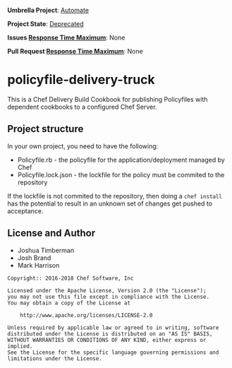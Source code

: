 **Umbrella Project**: [Automate](https://github.com/chef/chef-oss-practices/blob/master/projects/chef-automate.md)

**Project State**: [Deprecated](https://github.com/chef/chef-oss-practices/blob/master/repo-management/repo-states.md#deprecated)

**Issues [Response Time Maximum](https://github.com/chef/chef-oss-practices/blob/master/repo-management/repo-states.md)**: None

**Pull Request [Response Time Maximum](https://github.com/chef/chef-oss-practices/blob/master/repo-management/repo-states.md)**: None

# policyfile-delivery-truck

This is a Chef Delivery Build Cookbook for publishing Policyfiles with dependent cookbooks to a configured Chef Server.

## Project structure

In your own project, you need to have the following:

* Policyfile.rb - the policyfile for the application/deployment managed by Chef
* Policyfile.lock.json - the lockfile for the policy must be commited to the repository

If the lockfile is not commited to the repository, then doing a `chef install` has the potential to result in an unknown set of changes get pushed to acceptance.

## License and Author

- Joshua Timberman
- Josh Brand
- Mark Harrison

```text
Copyright:: 2016-2018 Chef Software, Inc

Licensed under the Apache License, Version 2.0 (the "License");
you may not use this file except in compliance with the License.
You may obtain a copy of the License at

    http://www.apache.org/licenses/LICENSE-2.0

Unless required by applicable law or agreed to in writing, software
distributed under the License is distributed on an "AS IS" BASIS,
WITHOUT WARRANTIES OR CONDITIONS OF ANY KIND, either express or implied.
See the License for the specific language governing permissions and
limitations under the License.
```

